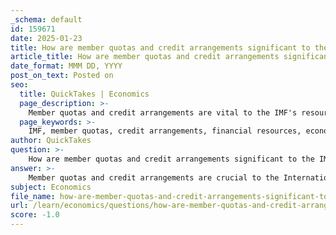 ```yaml
---
_schema: default
id: 159671
date: 2025-01-23
title: How are member quotas and credit arrangements significant to the IMF's resources?
article_title: How are member quotas and credit arrangements significant to the IMF's resources?
date_format: MMM DD, YYYY
post_on_text: Posted on
seo:
  title: QuickTakes | Economics
  page_description: >-
    Member quotas and credit arrangements are vital to the IMF's resources, providing essential financial support and influencing global economic stability through structured financial mechanisms.
  page_keywords: >-
    IMF, member quotas, credit arrangements, financial resources, economic stability, global economy, voting power, New Arrangements to Borrow, bilateral borrowing agreements, crisis response, international monetary cooperation, balance-of-payments assistance
author: QuickTakes
question: >-
    How are member quotas and credit arrangements significant to the IMF's resources?
answer: >-
    Member quotas and credit arrangements are crucial to the International Monetary Fund's (IMF) financial resources and overall functioning. Here’s how they are significant:\n\n### Member Quotas\n1. **Primary Source of Resources**: Member quotas are the main source of the IMF's financial resources. Each member's quota reflects its relative size and position in the global economy. As of the latest review, total quotas amount to SDR 477 billion (approximately US$687 billion). This allocation is essential for the IMF to provide financial assistance to member countries facing balance-of-payments difficulties.\n\n2. **Regular Reviews**: The IMF conducts regular reviews of quotas to ensure that they remain relevant to the changing dynamics of the global economy. The 14th Review, concluded in 2010, doubled the quota resources, while the 15th Review in 2020 did not result in an increase. These reviews help maintain the IMF's capacity to respond to global financial needs.\n\n3. **Voting Power**: Quotas also determine the voting power of each member country within the IMF. Decisions often require an 85 percent majority of total voting power, which means that larger economies have a greater influence on the Fund's policies and operations.\n\n### Credit Arrangements\n1. **Supplementary Resources**: In addition to quotas, the IMF has established credit arrangements, such as the New Arrangements to Borrow (NAB), which serve as a backstop to quota resources. The NAB was recently doubled to SDR 365 billion (approximately US$526 billion) for the period from 2021 to 2025, enhancing the IMF's ability to respond to crises.\n\n2. **Bilateral Borrowing Agreements (BBAs)**: Member countries can also commit resources to the IMF through BBAs. These agreements provide additional financial support and flexibility, allowing the IMF to mobilize resources quickly in times of need. As of early 2021, agreements for about SDR 128 billion (approximately US$183 billion) had become effective.\n\n3. **Crisis Response**: The combination of quotas and credit arrangements enables the IMF to respond effectively to global economic crises. For instance, during the COVID-19 pandemic, the IMF increased access limits under emergency financing instruments, demonstrating the importance of these resources in providing timely assistance to member countries.\n\n### Conclusion\nIn summary, member quotas and credit arrangements are integral to the IMF's ability to provide financial assistance, promote economic stability, and facilitate international monetary cooperation. They ensure that the IMF has the necessary resources to support its member countries during economic challenges, thereby contributing to global economic stability and growth.
subject: Economics
file_name: how-are-member-quotas-and-credit-arrangements-significant-to-the-imfs-resources.md
url: /learn/economics/questions/how-are-member-quotas-and-credit-arrangements-significant-to-the-imfs-resources
score: -1.0
---
```


&nbsp;